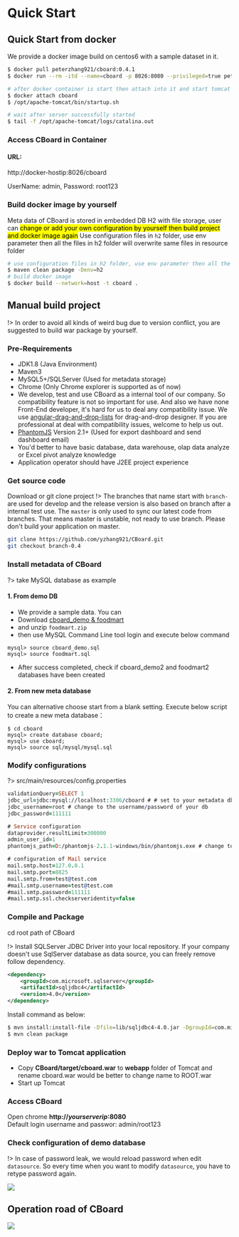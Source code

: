 <h1> Quick Start </h1>

## Quick Start from docker
We provide a docker image build on centos6 with a sample dataset in it.
```bash
$ docker pull peterzhang921/cboard:0.4.1
$ docker run --rm -itd --name=cboard -p 8026:8080 --privileged=true peterzhang921/cboard:0.4.1

# after docker container is start then attach into it and start tomcat server
$ docker attach cboard
$ /opt/apache-tomcat/bin/startup.sh

# wait after server successfully started
$ tail -f /opt/apache-tomcat/logs/catalina.out
```

### Access CBoard in Container

<div class="bs-callout bs-callout-info">
    <h4>URL:</h4>
    <p>http://docker-hostip:8026/cboard</p>
    <p>UserName: admin, Password: root123</p>
</div>


### Build docker image by yourself
Meta data of CBoard is stored in embedded DB H2 with file storage, user can <mark>change or add your own configuration by yourself then build project and docker image again</mark>
Use configuration files in <code>h2</code> folder, use env parameter then all the files in h2 folder will overwrite same files in resource folder
```bash
# use configuration files in h2 folder, use env parameter then all the files in h2 folder will overwrite same files in resource folder
$ maven clean package -Denv=h2
# build docker image
$ docker build --network=host -t cboard .
```

## Manual build project

!> In order to avoid all kinds of weird bug due to version conflict, you are suggested to build war package by yourself.

### Pre-Requirements

* JDK1.8 \(Java Environment\)
* Maven3
* MySQL5+/SQLServer \(Used for metadata storage\)
* Chrome \(Only Chrome explorer is supported as of now\)
* We develop, test and use CBoard as a internal tool of our company. So compatibility feature is not so important for use. And also we have none Front-End developer, it's hard for us to deal any compatibility issue. We use [angular-drag-and-drop-lists](https://github.com/marceljuenemann/angular-drag-and-drop-lists) for drag-and-drop designer. If you are professional at deal with compatibility issues, welcome to help us out.
* [PhantomJS](http://phantomjs.org/) Version 2.1+ \(Used for export dashboard and send dashboard email\)
* You'd better to have basic database, data warehouse, olap data analyze or Excel pivot analyze knowledge
* Application operator should have J2EE project experience


### Get source code
Download or git clone project
!> The branches that name start with <code>branch-</code> are used for develop and the release version is also based on branch after a internal test use. The <code>master</code> is only used to sync our latest code from branches. That means master is unstable, not ready to use branch. Please don't build your application on master.

```bash
git clone https://github.com/yzhang921/CBoard.git
git checkout branch-0.4
```

### Install metadata of CBoard

?> take MySQL database as example

#### 1. From demo DB
- We provide a sample data. You can
- Download [cboard_demo & foodmart](https://www.dropbox.com/sh/zhgysm4ewandmwl/AADC4oPwn34vHv39AJMGzhyia?dl=0)
- and unzip <code>foodmart.zip</code>
- then use MySQL Command Line tool login and execute below command
```
mysql> source cboard_demo.sql
mysql> source foodmart.sql
```
- After success completed, check if cboard_demo2 and foodmart2 databases have been created

#### 2. From new meta database
You can alternative choose start from a blank setting. Execute below script to create a new meta database：
```mysql
$ cd cboard
mysql> create database cboard;
mysql> use cboard;
mysql> source sql/mysql/mysql.sql
```

### Modify configurations

?> src/main/resources/config.properties

```pro
validationQuery=SELECT 1
jdbc_url=jdbc:mysql://localhost:3306/cboard # # set to your metadata db connection url, if you are using demo db, change db name to cboard_demo2
jdbc_username=root # change to the username/password of your db
jdbc_password=111111

# Service configuration
dataprovider.resultLimit=300000
admin_user_id=1
phantomjs_path=D:/phantomjs-2.1.1-windows/bin/phantomjs.exe # change to the install path of your phantomjs

# configuration of Mail service
mail.smtp.host=127.0.0.1
mail.smtp.port=8825
mail.smtp.from=test@test.com
#mail.smtp.username=test@test.com
#mail.smtp.password=111111
#mail.smtp.ssl.checkserveridentity=false

```

### Compile and Package

cd root path of CBoard

!> Install SQLServer JDBC Driver into your local repository. If your company doesn't use SqlServer database as data source, you can freely remove follow dependency.

```xml
<dependency>
    <groupId>com.microsoft.sqlserver</groupId>
    <artifactId>sqljdbc4</artifactId>
    <version>4.0</version>
</dependency>
```

Install command as below:
```bash
$ mvn install:install-file -Dfile=lib/sqljdbc4-4.0.jar -DgroupId=com.microsoft.sqlserver -DartifactId=sqljdbc4 -Dversion=4.0 -Dpackaging=jar
$ mvn clean package
```


### Deploy war to Tomcat application

* Copy **CBoard/target/cboard.war** to **webapp** folder of Tomcat and rename cboard.war would be better to change name to ROOT.war
* Start up Tomcat

### Access CBoard

Open chrome
<b>http://_yourserverip_:8080</b>  
Default login username and passwor: admin/root123

### Check configuration of demo database
!> In case of password leak, we would reload password when edit `datasource`. So every time when you want to modify `datasource`, you have to retype password again.

![](../../../assets/demo_datasource.png)

## Operation road of CBoard

![](../../../assets/use-steps.png)






